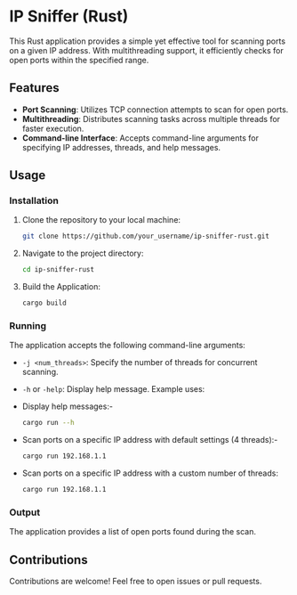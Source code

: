 # IP Sniffer (Rust)

This Rust application provides a simple yet effective tool for scanning ports on a given IP address. With multithreading support, it efficiently checks for open ports within the specified range.

## Features

- **Port Scanning**: Utilizes TCP connection attempts to scan for open ports.
- **Multithreading**: Distributes scanning tasks across multiple threads for faster execution.
- **Command-line Interface**: Accepts command-line arguments for specifying IP addresses, threads, and help messages.

## Usage

### Installation

1. Clone the repository to your local machine:

   ```bash
   git clone https://github.com/your_username/ip-sniffer-rust.git
   
2. Navigate to the project directory:

   ```bash
   cd ip-sniffer-rust
   
3. Build the Application:

     ```bash
     cargo build

### Running
The application accepts the following command-line arguments:

- `-j <num_threads>`: Specify the number of threads for concurrent scanning.
- `-h` or `-help`: Display help message.
Example uses:
- Display help messages:-
  
   ```bash
   cargo run --h
- Scan ports on a specific IP address with default settings (4 threads):-

   ```bash
   cargo run 192.168.1.1  
- Scan ports on a specific IP address with a custom number of threads:

   ```bash
   cargo run 192.168.1.1 
### Output
The application provides a list of open ports found during the scan.

## Contributions
Contributions are welcome! Feel free to open issues or pull requests.

